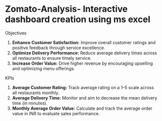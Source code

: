 # Zomato-Analysis- Interactive dashboard creation using ms excel

Objectives

1. **Enhance Customer Satisfaction:** Improve overall customer ratings and positive feedback through service excellence.
2. **Optimize Delivery Performance:** Reduce average delivery times across all restaurants to ensure timely service.
3. **Increase Order Value:** Drive higher revenue by encouraging upselling and optimizing menu offerings.

KPIs 

1. **Average Customer Rating:** Track average rating on a 1–5 scale across all restaurants monthly.
2. **Average Delivery Time:** Monitor and aim to decrease the mean delivery time (in minutes).
3. **Monthly Average Order Value:** Calculate and track the average order value in INR to evaluate sales performance.

